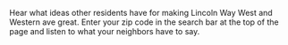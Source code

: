 Hear what ideas other residents have for making Lincoln Way West and Western ave great. Enter your zip code in the search bar at the top of the page and listen to what your neighbors have to say.
